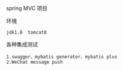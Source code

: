 spring MVC 项目
    
环境
    
    jdk1.8  tomcat8
    
各种集成测试

    1.swagger、mybatis generator、mybatis plus
    2.WeChat message push